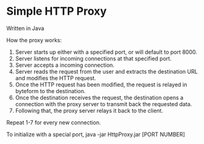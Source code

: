 # Simple HTTP Proxy
Written in Java

How the proxy works:
1. Server starts up either with a specified port, or will default to port 8000.
2. Server listens for incoming connections at that specified port.
3. Server accepts a incoming connection.
4. Server reads the request from the user and extracts the destination URL 
and modifies the HTTP request. 
5. Once the HTTP request has been modified, the request is relayed in 
byteform to the destination.
6. Once the destination receives the request, the destination opens a 
connection with the proxy server to transmit back the requested data.
7. Following that, the proxy server relays it back to the client.

Repeat 1-7 for every new connection.

To initialize with a special port, java -jar HttpProxy.jar [PORT NUMBER]




